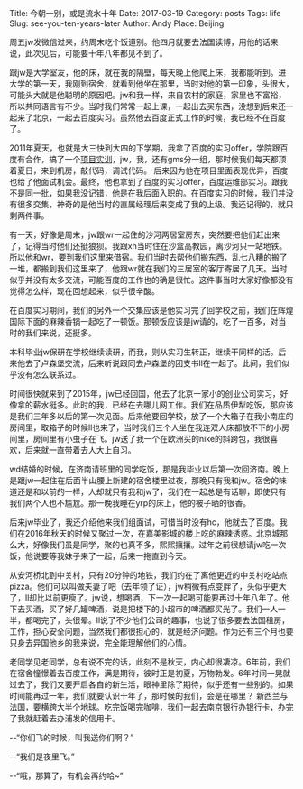 Title: 今朝一别，或是流水十年
Date: 2017-03-19
Category: posts
Tags: life
Slug: see-you-ten-years-later
Author: Andy
Place: Beijing

周五jw发微信过来，约周末吃个饭道别。他四月就要去法国读博，用他的话来说，此次见后，可能要十年八年都见不到了。

跟jw是大学室友，他的床，就在我的隔壁，每天晚上他爬上床，我都能听到。进大学的第一天，我刚到宿舍，就看到他坐在那里，当时对他的第一印象，头很大，可能头大就是他聪明的原因吧。jw和我一样，来自农村的家庭，家里也不富裕，所以共同语言有不少。当时我们常常一起上课，一起出去买东西，没想到后来还一起来了北京，一起去百度实习。虽然他去百度正式工作的时候，我已经不在百度了。

2011年夏天，也就是大三快到大四的下学期，我拿了百度的实习offer，学院跟百度有合作，搞了一个[项目实训](https://github.com/gmsh/dnscache)，jw，我，还有gms分一组，那时候我们每天都顶着夏日，来到机房，敲代码，调试代码。 后来因为他在项目里面表现优异，百度也给了他面试机会。最终，他也拿到了百度的实习offer，百度运维部实习。跟我不是同一批，如果我没记错，他是在我后面入职的。在百度实习的时候，我们并没有很多交集，神奇的是他当时的直属经理后来变成了我的上级。我还记得的，就只剩两件事。

有一天，好像是周末，jw跟wr一起住的沙河两居室房东，突然要把他们赶出来了，记得当时他们还挺狼狈。我跟xh当时住在沙盒高教园，离沙河只一站地铁。所以他和wr，要到我们这里来借宿。我们当时去帮他们搬东西，乱七八糟的搬了一堆，都搬到我们这里来了，他跟wr就在我们的三居室的客厅寄居了几天。当时似乎并没有太多交流，可能百度的工作也的确是很忙。这件事当时大家好像都没有觉得怎么样，现在回想起来，似乎很辛酸。

在百度实习期间，我们的另外一个交集应该是他实习完了回学校之前，我们在辉煌国际下面的麻辣香锅一起吃了一顿饭。那顿饭应该是jw请的，吃了一百多，对当时的我们来说，还挺多。

本科毕业jw保研在学校继续读研，而我，则从实习生转正，继续干同样的活。后来他去了卢森堡交流，后来听说跟同去卢森堡的团支书ll在一起了。此间，我们似乎没有怎么联系过。

时间很快就来到了2015年，jw已经回国，他去了北京一家小的创业公司实习，好像拿的薪水挺多。此时的我，已经在去哪儿网工作。我们在品质伊犁吃饭，那应该是我们三年多以后的第一次见面。后来他要回学校，放了一个大箱子在我小南庄的房间里，取箱子的时候ll也来了，当时我们三个人坐在我连双人床都放不下的小房间里，房间里有小虫子在飞。jw送了我一个在欧洲买的nike的斜跨包，我很喜欢，后来就一直带着去人大上自习。

wd结婚的时候，在济南请班里的同学吃饭，那是我毕业以后第一次回济南。晚上是跟jw一起住在后面半山腰上新建的宿舍楼里过夜，那晚只有我和jw。宿舍的味道还是和以前的一样，人却就只有我和jw了，我们在一起总是有话聊，即使只有我们两个人也不尴尬。那一晚我睡在yrp的床上，他的被子晒的很香。

后来jw毕业了，我还介绍他来我们组面试，可惜当时没有hc，他就去了百度。我们在2016年秋天的时候又聚过一次，在嘉美影城的楼上吃的麻辣诱惑。北京城那么大，好像我们虽是同学，聚的也真不多，熙熙攘攘。过年之前很想请jw吃一次饭，他说要等我妹子来了一起，后来一拖直到今天。

从安河桥北到中关村，只有20分钟的地铁，我们约在了离他更近的中关村吃站点pizza。他们可以叫做夫妻了吧（去年领了证），jw稍微有点变胖了，头似乎更大了，ll却比以前更瘦了。jw说，想喝酒，下一次一起喝可能要再过十年八年了。他下去买酒，买了好几罐啤酒，说是把楼下的小超市的啤酒都买光了。我们一人一半，都喝完了，头很晕。ll说了不少他们公司的趣事，也说了很多要去法国租房，工作，担心安全问题，当然我们都很担心的，就是经济问题。作为还有三个月也要只身去异国他乡的我来说，完全能理解他们的心情。

老同学见老同学，总有说不完的话，此刻不是秋天，内心却很凄凉。6年前，我们在宿舍憧憬着去百度工作，满是期待，彼时正是初夏，万物勃发。6年时间一晃就过去了，我们又要开启各自的新生活，眼神里除了期待，似乎还有一些别的。如果时间能再过一年，我们就要认识十年了，那时候的我们，会是在哪里？ 新西兰与法国，要横跨大半个地球。吃完饭喝完咖啡，我们一起去南京银行办银行卡，办完了我就赶着去办浦发的信用卡。

--“你们飞的时候，叫我送你们啊？”

--“我们是夜里飞。”

--“哦，那算了，有机会再约哈~”



















